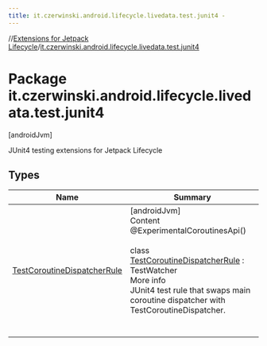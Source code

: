 ```yaml
---
title: it.czerwinski.android.lifecycle.livedata.test.junit4 -
---
```

//[Extensions for Jetpack Lifecycle](../../index.md)/[it.czerwinski.android.lifecycle.livedata.test.junit4](index.md)



# Package it.czerwinski.android.lifecycle.livedata.test.junit4  
 [androidJvm] 

JUnit4 testing extensions for Jetpack Lifecycle

   


## Types  
  
|  Name |  Summary | 
|---|---|
| <a name="it.czerwinski.android.lifecycle.livedata.test.junit4/TestCoroutineDispatcherRule///PointingToDeclaration/"></a>[TestCoroutineDispatcherRule](-test-coroutine-dispatcher-rule/index.md)| <a name="it.czerwinski.android.lifecycle.livedata.test.junit4/TestCoroutineDispatcherRule///PointingToDeclaration/"></a>[androidJvm]  <br>Content  <br>@ExperimentalCoroutinesApi()  <br>  <br>class [TestCoroutineDispatcherRule](-test-coroutine-dispatcher-rule/index.md) : TestWatcher  <br>More info  <br>JUnit4 test rule that swaps main coroutine dispatcher with TestCoroutineDispatcher.  <br><br><br>|

